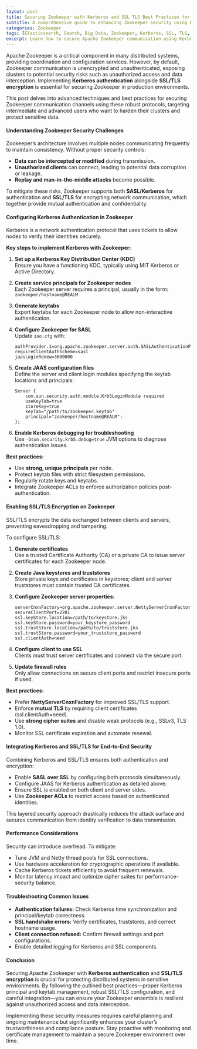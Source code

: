```yaml
---
layout: post
title: Securing Zookeeper with Kerberos and SSL TLS Best Practices for Encrypting Communication
subtitle: A comprehensive guide to enhancing Zookeeper security using Kerberos authentication and SSL TLS encryption
categories: Zookeeper
tags: [Elasticsearch, Search, Big Data, Zookeeper, Kerberos, SSL, TLS, Security, Encryption, Distributed Systems]
excerpt: Learn how to secure Apache Zookeeper communication using Kerberos authentication and SSL TLS encryption with expert best practices for robust cluster security.
---
```

Apache Zookeeper is a critical component in many distributed systems, providing coordination and configuration services. However, by default, Zookeeper communication is unencrypted and unauthenticated, exposing clusters to potential security risks such as unauthorized access and data interception. Implementing **Kerberos authentication** alongside **SSL/TLS encryption** is essential for securing Zookeeper in production environments.

This post delves into advanced techniques and best practices for securing Zookeeper communication channels using these robust protocols, targeting intermediate and advanced users who want to harden their clusters and protect sensitive data.

#### Understanding Zookeeper Security Challenges

Zookeeper’s architecture involves multiple nodes communicating frequently to maintain consistency. Without proper security controls:

- **Data can be intercepted or modified** during transmission.
- **Unauthorized clients** can connect, leading to potential data corruption or leakage.
- **Replay and man-in-the-middle attacks** become possible.

To mitigate these risks, Zookeeper supports both **SASL/Kerberos** for authentication and **SSL/TLS** for encrypting network communication, which together provide mutual authentication and confidentiality.

#### Configuring Kerberos Authentication in Zookeeper

Kerberos is a network authentication protocol that uses tickets to allow nodes to verify their identities securely.

**Key steps to implement Kerberos with Zookeeper:**

1. **Set up a Kerberos Key Distribution Center (KDC)**  
   Ensure you have a functioning KDC, typically using MIT Kerberos or Active Directory.

2. **Create service principals for Zookeeper nodes**  
   Each Zookeeper server requires a principal, usually in the form:  
   `zookeeper/hostname@REALM`

3. **Generate keytabs**  
   Export keytabs for each Zookeeper node to allow non-interactive authentication.

4. **Configure Zookeeper for SASL**  
   Update `zoo.cfg` with:  
   ```properties
   authProvider.1=org.apache.zookeeper.server.auth.SASLAuthenticationProvider
   requireClientAuthScheme=sasl
   jaasLoginRenew=3600000
   ```
   
5. **Create JAAS configuration files**  
   Define the server and client login modules specifying the keytab locations and principals:
   ```text
   Server {
       com.sun.security.auth.module.Krb5LoginModule required
       useKeyTab=true
       storeKey=true
       keyTab="/path/to/zookeeper.keytab"
       principal="zookeeper/hostname@REALM";
   };
   ```

6. **Enable Kerberos debugging for troubleshooting**  
   Use `-Dsun.security.krb5.debug=true` JVM options to diagnose authentication issues.

**Best practices:**

- Use **strong, unique principals** per node.
- Protect keytab files with strict filesystem permissions.
- Regularly rotate keys and keytabs.
- Integrate Zookeeper ACLs to enforce authorization policies post-authentication.

#### Enabling SSL/TLS Encryption on Zookeeper

SSL/TLS encrypts the data exchanged between clients and servers, preventing eavesdropping and tampering.

To configure SSL/TLS:

1. **Generate certificates**  
   Use a trusted Certificate Authority (CA) or a private CA to issue server certificates for each Zookeeper node.

2. **Create Java keystores and truststores**  
   Store private keys and certificates in keystores; client and server truststores must contain trusted CA certificates.

3. **Configure Zookeeper server properties:**  
   ```properties
   serverCnxnFactory=org.apache.zookeeper.server.NettyServerCnxnFactory
   secureClientPort=2281
   ssl.keyStore.location=/path/to/keystore.jks
   ssl.keyStore.password=your_keystore_password
   ssl.trustStore.location=/path/to/truststore.jks
   ssl.trustStore.password=your_truststore_password
   ssl.clientAuth=need
   ```

4. **Configure client to use SSL**  
   Clients must trust server certificates and connect via the secure port.

5. **Update firewall rules**  
   Only allow connections on secure client ports and restrict insecure ports if used.

**Best practices:**

- Prefer **NettyServerCnxnFactory** for improved SSL/TLS support.
- Enforce **mutual TLS** by requiring client certificates (ssl.clientAuth=need).
- Use **strong cipher suites** and disable weak protocols (e.g., SSLv3, TLS 1.0).
- Monitor SSL certificate expiration and automate renewal.

#### Integrating Kerberos and SSL/TLS for End-to-End Security

Combining Kerberos and SSL/TLS ensures both authentication and encryption:

- Enable **SASL over SSL** by configuring both protocols simultaneously.
- Configure JAAS for Kerberos authentication as detailed above.
- Ensure SSL is enabled on both client and server sides.
- Use **Zookeeper ACLs** to restrict access based on authenticated identities.

This layered security approach drastically reduces the attack surface and secures communication from identity verification to data transmission.

#### Performance Considerations

Security can introduce overhead. To mitigate:

- Tune JVM and Netty thread pools for SSL connections.
- Use hardware acceleration for cryptographic operations if available.
- Cache Kerberos tickets efficiently to avoid frequent renewals.
- Monitor latency impact and optimize cipher suites for performance-security balance.

#### Troubleshooting Common Issues

- **Authentication failures:** Check Kerberos time synchronization and principal/keytab correctness.
- **SSL handshake errors:** Verify certificates, truststores, and correct hostname usage.
- **Client connection refused:** Confirm firewall settings and port configurations.
- Enable detailed logging for Kerberos and SSL components.

#### Conclusion

Securing Apache Zookeeper with **Kerberos authentication** and **SSL/TLS encryption** is crucial for protecting distributed systems in sensitive environments. By following the outlined best practices—proper Kerberos principal and keytab management, robust SSL/TLS configuration, and careful integration—you can ensure your Zookeeper ensemble is resilient against unauthorized access and data interception.

Implementing these security measures requires careful planning and ongoing maintenance but significantly enhances your cluster’s trustworthiness and compliance posture. Stay proactive with monitoring and certificate management to maintain a secure Zookeeper environment over time.
